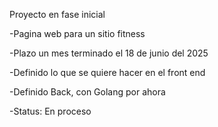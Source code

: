 Proyecto en fase inicial



-Pagina web para un sitio fitness


-Plazo un mes terminado el 18 de junio del 2025

-Definido lo que se quiere hacer en el front end

-Definido Back, con Golang por ahora

-Status: En proceso
